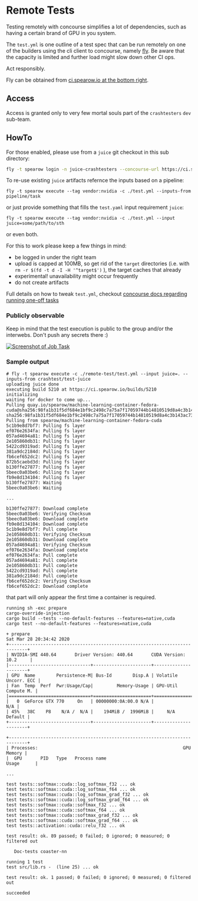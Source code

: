 # Remote Tests

Testing remotely with concourse simplifies a lot of dependencies,
such as having a certain brand of GPU in you system.

The `test.yml` is one outline of a test spec that can be run
remotely on one of the builders using the cli client to concourse,
namely [fly](https://concourse-ci.org/fly.html). Be aware that the capacity
is limited and further load might slow down other CI ops.

Act responsibly.

Fly can be obtained from [ci.spearow.io at the bottom right](https://ci.spearow.io).

## Access

Access is granted only to very few mortal souls part of the `crashtesters` `dev` sub-team.

## HowTo

For those enabled, please use from a `juice` git checkout in this sub directory:

```sh
fly -t spearow login -n juice-crashtesters --concourse-url https://ci.spearow.io # make sure you are logged in
```

To re-use existing `juice` artifacts refernce the inputs based on a pipeline:

```
fly -t spearow execute --tag vendor:nvidia -c ./test.yml --inputs-from pipeline/task
```

or just provide something that fills the `test.yaml` input requirement `juice`:

```
fly -t spearow execute --tag vendor:nvidia -c ./test.yml --input juice=some/path/to/sth
```

or even both.


For this to work please keep a few things in mind:

* be logged in under the right team
* upload is capped at 100MB, so get rid of the `target` directories (i.e. with `rm -r $(fd -t d -I -H '^target$')` ), the target caches that already
* experimental! unavailability might occur frequently
* do not create artifacts

Full details on how to tweak `test.yml`, checkout [concourse docs regarding running one-off tasks](https://concourse-ci.org/tasks.html#running-tasks)

### Publicly observable

Keep in mind that the test execution is public to the group and/or the interwebs.
Don't push any secrets there :)

[![Screenshot of Job Task](./concourse-crashtest-job.png)](https://ci.spearow.io/teams/juice-crashtesters/pipelines/crashtest)


### Sample output

```log
# fly -t spearow execute -c ./remote-test/test.yml --input juice=. --inputs-from crashtest/test-juice
uploading juice done
executing build 5210 at https://ci.spearow.io/builds/5210 
initializing
waiting for docker to come up...
Pulling quay.io/spearow/machine-learning-container-fedora-cuda@sha256:98fa1b31f5df684e1bf9c2498c7a75a7f17059744b14810519d8a4c3b143ac73...
sha256:98fa1b31f5df684e1bf9c2498c7a75a7f17059744b14810519d8a4c3b143ac73: Pulling from spearow/machine-learning-container-fedora-cuda
5c1b9e8d7bf7: Pulling fs layer
ef076e2634fa: Pulling fs layer
057ad4694a81: Pulling fs layer
2e105860db31: Pulling fs layer
5422cd9319ad: Pulling fs layer
381a9dc2184d: Pulling fs layer
fb6cef652dc2: Pulling fs layer
872b5caebd3d: Pulling fs layer
b130ffe27877: Pulling fs layer
5beec0a03be6: Pulling fs layer
fb9e8d134104: Pulling fs layer
b130ffe27877: Waiting
5beec0a03be6: Waiting

...

b130ffe27877: Download complete
5beec0a03be6: Verifying Checksum
5beec0a03be6: Download complete
fb9e8d134104: Download complete
5c1b9e8d7bf7: Pull complete
2e105860db31: Verifying Checksum
2e105860db31: Download complete
057ad4694a81: Verifying Checksum
ef076e2634fa: Download complete
ef076e2634fa: Pull complete
057ad4694a81: Pull complete
2e105860db31: Pull complete
5422cd9319ad: Pull complete
381a9dc2184d: Pull complete
fb6cef652dc2: Verifying Checksum
fb6cef652dc2: Download complete
```

that part will only appear the first time a container is required.

```log
running sh -exc prepare
cargo-override-injection
cargo build --tests --no-default-features --features=native,cuda
cargo test --no-default-features --features=native,cuda

+ prepare
Sat Mar 28 20:34:42 2020
+-----------------------------------------------------------------------------+
| NVIDIA-SMI 440.64       Driver Version: 440.64       CUDA Version: 10.2     |
|-------------------------------+----------------------+----------------------+
| GPU  Name        Persistence-M| Bus-Id        Disp.A | Volatile Uncorr. ECC |
| Fan  Temp  Perf  Pwr:Usage/Cap|         Memory-Usage | GPU-Util  Compute M. |
|===============================+======================+======================|
|   0  GeForce GTX 770     On   | 00000000:0A:00.0 N/A |                  N/A |
| 45%   38C    P8    N/A /  N/A |    194MiB /  1996MiB |     N/A      Default |
+-------------------------------+----------------------+----------------------+

+-----------------------------------------------------------------------------+
| Processes:                                                       GPU Memory |
|  GPU       PID   Type   Process name                             Usage      |

...

test tests::softmax::cuda::log_softmax_f32 ... ok
test tests::softmax::cuda::log_softmax_f64 ... ok
test tests::softmax::cuda::log_softmax_grad_f32 ... ok
test tests::softmax::cuda::log_softmax_grad_f64 ... ok
test tests::softmax::cuda::softmax_f32 ... ok
test tests::softmax::cuda::softmax_f64 ... ok
test tests::softmax::cuda::softmax_grad_f32 ... ok
test tests::softmax::cuda::softmax_grad_f64 ... ok
test tests::activation::cuda::relu_f32 ... ok

test result: ok. 89 passed; 0 failed; 0 ignored; 0 measured; 0 filtered out

   Doc-tests coaster-nn

running 1 test
test src/lib.rs -  (line 25) ... ok

test result: ok. 1 passed; 0 failed; 0 ignored; 0 measured; 0 filtered out

succeeded
```